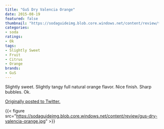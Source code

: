 ```yaml
---
title: "GuS Dry Valencia Orange"
date: 2015-08-19
featured: false
thumbnail: "https://sodaguideimg.blob.core.windows.net/content/review/thumbs/gus-dry-valencia-orange.jpg"
categories:
- soda
ratings:
- Ok
tags:
- Slightly Sweet
- Fruit
- Citrus
- Orange
brands:
- GuS
---
```


Slightly sweet. Slightly tangy full natural orange flavor. Nice finish. Sharp bubbles. Ok.

[Originally posted to Twitter.](https://twitter.com/Cavorter/status/634082339887288320)

{{< figure src="https://sodaguideimg.blob.core.windows.net/content/review/gus-dry-valencia-orange.jpg" >}}

